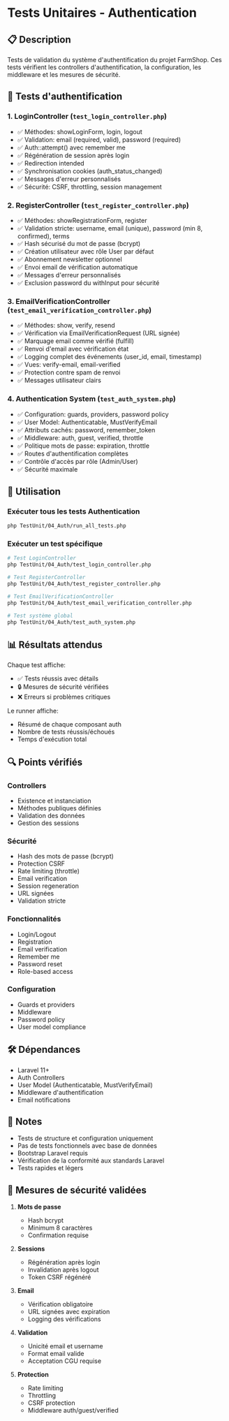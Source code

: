 # Tests Unitaires - Authentication

## 📋 Description

Tests de validation du système d'authentification du projet FarmShop. Ces tests vérifient les controllers d'authentification, la configuration, les middleware et les mesures de sécurité.

## 🎯 Tests d'authentification

### 1. LoginController (`test_login_controller.php`)
- ✅ Méthodes: showLoginForm, login, logout
- ✅ Validation: email (required, valid), password (required)
- ✅ Auth::attempt() avec remember me
- ✅ Régénération de session après login
- ✅ Redirection intended
- ✅ Synchronisation cookies (auth_status_changed)
- ✅ Messages d'erreur personnalisés
- ✅ Sécurité: CSRF, throttling, session management

### 2. RegisterController (`test_register_controller.php`)
- ✅ Méthodes: showRegistrationForm, register
- ✅ Validation stricte: username, email (unique), password (min 8, confirmed), terms
- ✅ Hash sécurisé du mot de passe (bcrypt)
- ✅ Création utilisateur avec rôle User par défaut
- ✅ Abonnement newsletter optionnel
- ✅ Envoi email de vérification automatique
- ✅ Messages d'erreur personnalisés
- ✅ Exclusion password du withInput pour sécurité

### 3. EmailVerificationController (`test_email_verification_controller.php`)
- ✅ Méthodes: show, verify, resend
- ✅ Vérification via EmailVerificationRequest (URL signée)
- ✅ Marquage email comme vérifié (fulfill)
- ✅ Renvoi d'email avec vérification état
- ✅ Logging complet des événements (user_id, email, timestamp)
- ✅ Vues: verify-email, email-verified
- ✅ Protection contre spam de renvoi
- ✅ Messages utilisateur clairs

### 4. Authentication System (`test_auth_system.php`)
- ✅ Configuration: guards, providers, password policy
- ✅ User Model: Authenticatable, MustVerifyEmail
- ✅ Attributs cachés: password, remember_token
- ✅ Middleware: auth, guest, verified, throttle
- ✅ Politique mots de passe: expiration, throttle
- ✅ Routes d'authentification complètes
- ✅ Contrôle d'accès par rôle (Admin/User)
- ✅ Sécurité maximale

## 🚀 Utilisation

### Exécuter tous les tests Authentication
```bash
php TestUnit/04_Auth/run_all_tests.php
```

### Exécuter un test spécifique
```bash
# Test LoginController
php TestUnit/04_Auth/test_login_controller.php

# Test RegisterController
php TestUnit/04_Auth/test_register_controller.php

# Test EmailVerificationController
php TestUnit/04_Auth/test_email_verification_controller.php

# Test système global
php TestUnit/04_Auth/test_auth_system.php
```

## 📊 Résultats attendus

Chaque test affiche:
- ✅ Tests réussis avec détails
- 🔒 Mesures de sécurité vérifiées
- ❌ Erreurs si problèmes critiques

Le runner affiche:
- Résumé de chaque composant auth
- Nombre de tests réussis/échoués
- Temps d'exécution total

## 🔍 Points vérifiés

### Controllers
- Existence et instanciation
- Méthodes publiques définies
- Validation des données
- Gestion des sessions

### Sécurité
- Hash des mots de passe (bcrypt)
- Protection CSRF
- Rate limiting (throttle)
- Email verification
- Session regeneration
- URL signées
- Validation stricte

### Fonctionnalités
- Login/Logout
- Registration
- Email verification
- Remember me
- Password reset
- Role-based access

### Configuration
- Guards et providers
- Middleware
- Password policy
- User model compliance

## 🛠️ Dépendances

- Laravel 11+
- Auth Controllers
- User Model (Authenticatable, MustVerifyEmail)
- Middleware d'authentification
- Email notifications

## 📝 Notes

- Tests de structure et configuration uniquement
- Pas de tests fonctionnels avec base de données
- Bootstrap Laravel requis
- Vérification de la conformité aux standards Laravel
- Tests rapides et légers

## 🔐 Mesures de sécurité validées

1. **Mots de passe**
   - Hash bcrypt
   - Minimum 8 caractères
   - Confirmation requise

2. **Sessions**
   - Régénération après login
   - Invalidation après logout
   - Token CSRF régénéré

3. **Email**
   - Vérification obligatoire
   - URL signées avec expiration
   - Logging des vérifications

4. **Validation**
   - Unicité email et username
   - Format email valide
   - Acceptation CGU requise

5. **Protection**
   - Rate limiting
   - Throttling
   - CSRF protection
   - Middleware auth/guest/verified
